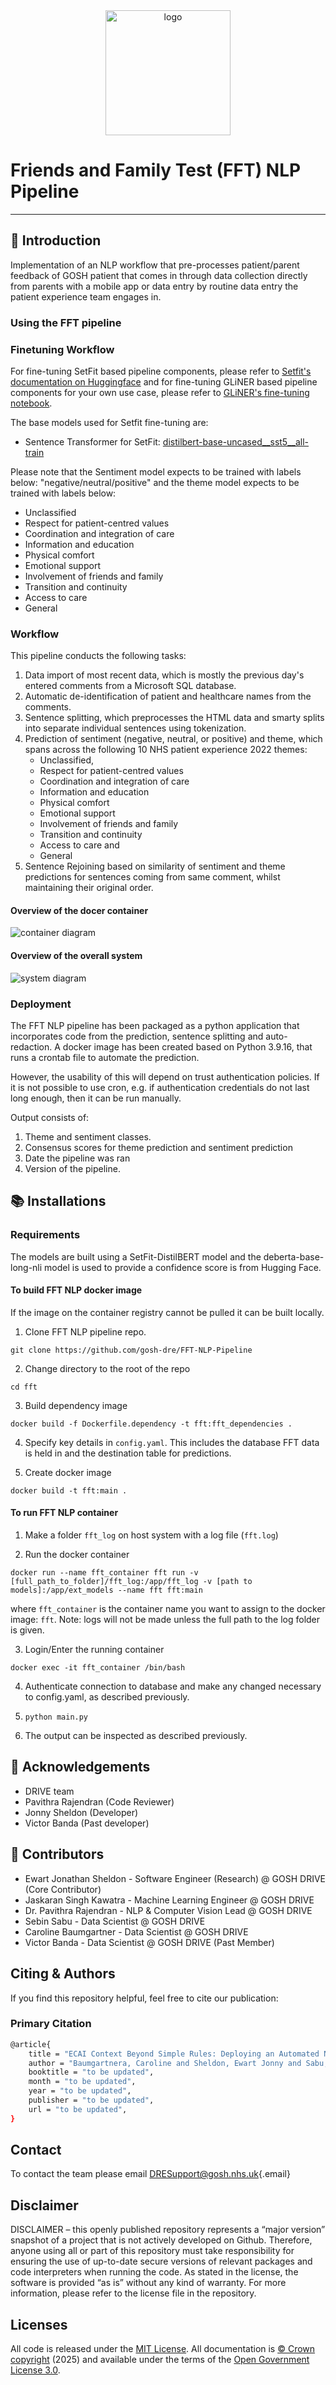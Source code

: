 <div style="text-align:center">
  <img src="man/figures/logo.png" alt="logo" width="200"/>
</div>

# Friends and Family Test (FFT) NLP Pipeline
---

## 🚀 Introduction
Implementation of an NLP workflow that pre-processes patient/parent feedback of GOSH patient that comes in through data collection directly from parents with a mobile app or data entry by routine data entry the patient experience team engages in.

### Using the FFT pipeline

### Finetuning Workflow


For fine-tuning SetFit based pipeline components, please refer to [Setfit's documentation on Huggingface](https://huggingface.co/docs/setfit/how_to/classification_heads) and for fine-tuning GLiNER based pipeline components for your own use case, please refer to [GLiNER's fine-tuning notebook](https://github.com/urchade/GLiNER/blob/main/examples/finetune.ipynb).


The base models used for Setfit fine-tuning are:

- Sentence Transformer for SetFit: [distilbert-base-uncased__sst5__all-train](https://huggingface.co/docs/transformers/en/model_doc/distilbert)

Please note that the Sentiment model expects to be trained with labels below: "negative/neutral/positive" and the theme model expects to be trained with labels below:

- Unclassified
- Respect for patient-centred values
- Coordination and integration of care
- Information and education
- Physical comfort
- Emotional support
- Involvement of friends and family
- Transition and continuity
- Access to care
- General



### Workflow
This pipeline conducts the following tasks:
1. Data import of most recent data, which is mostly the previous day's entered comments from a Microsoft SQL database.
2. Automatic de-identification of patient and healthcare names from the comments.
3. Sentence splitting, which preprocesses the HTML data and smarty splits into separate individual sentences using tokenization.
4. Prediction of sentiment (negative, neutral, or positive) and theme, which spans across the following 10 NHS patient experience 2022 themes:
    - Unclassified,
    - Respect for patient-centred values
    - Coordination and integration of care
    - Information and education
    - Physical comfort
    - Emotional support
    - Involvement of friends and family
    - Transition and continuity
    - Access to care and
    - General
5. Sentence Rejoining based on similarity of sentiment and theme predictions for sentences coming from same comment, whilst maintaining their original order.

#### Overview of the docer container
![container diagram](man/figures/fft.png)

#### Overview of the overall system
![system diagram](man/figures/project_workflow.png)

### Deployment
The FFT NLP pipeline has been packaged as a python application that incorporates code from the prediction, sentence splitting and auto-redaction. A docker image has been created based on Python 3.9.16, that runs a crontab file to automate the prediction.

However, the usability of this will depend on trust authentication policies. If it is not possible to use cron, e.g. if authentication credentials do not last long enough, then it can be run manually.


Output consists of:
1. Theme and sentiment classes.
2. Consensus  scores for theme prediction and sentiment prediction
3. Date the pipeline was ran
4. Version of the pipeline.

## 📚 Installations

### Requirements
The models are built using a SetFit-DistilBERT model and the deberta-base-long-nli model is used to provide a confidence score is from Hugging Face.

#### To build FFT NLP docker image
If the image on the container registry cannot be pulled it can be built locally.

1. Clone FFT NLP pipeline repo.
```
git clone https://github.com/gosh-dre/FFT-NLP-Pipeline
```
2. Change directory to the root of the repo
```
cd fft
```

3. Build dependency image
```
docker build -f Dockerfile.dependency -t fft:fft_dependencies .
```

4. Specify key details in `config.yaml`. This includes the database FFT data is held in and the destination table for predictions.

5. Create docker image
```
docker build -t fft:main .
```

#### To run FFT NLP container

1. Make a folder `fft_log` on host system with a log file (`fft.log`)

2. Run the docker container
```
docker run --name fft_container fft run -v [full_path_to_folder]/fft_log:/app/fft_log -v [path to models]:/app/ext_models --name fft fft:main
```
where `fft_container` is the container name you want to assign to the docker image: `fft`. Note: logs will not be made unless the full path to the log folder is given.

3. Login/Enter the running container
```
docker exec -it fft_container /bin/bash
```

4. Authenticate connection to database and make any changed necessary to config.yaml, as described previously.

5. `python main.py`

6. The output can be inspected as described previously.

##  🤝 Acknowledgements
* DRIVE team
* Pavithra Rajendran (Code Reviewer)
* Jonny Sheldon (Developer)
* Victor Banda (Past developer)

##  🤝 Contributors
* Ewart Jonathan Sheldon - Software Engineer (Research) @ GOSH DRIVE (Core Contributor)
* Jaskaran Singh Kawatra - Machine Learning Engineer @ GOSH DRIVE
* Dr. Pavithra Rajendran - NLP & Computer Vision Lead @ GOSH DRIVE
* Sebin Sabu - Data Scientist @ GOSH DRIVE
* Caroline Baumgartner - Data Scientist @ GOSH DRIVE
* Victor Banda - Data Scientist @ GOSH DRIVE (Past Member)


## Citing & Authors

If you find this repository helpful, feel free to cite our publication:

### Primary Citation

```bash
@article{
    title = "ECAI Context Beyond Simple Rules: Deploying an Automated NLP-Based Pipeline for Sentiment and Theme Prediction in Paediatric Healthcare Setting",
    author = "Baumgartnera, Caroline and Sheldon, Ewart Jonny and Sabu, Sebin  and Kawatra, Jaskaran Singh and Rajendran, Pavithra  Patel, Shiren and Harris, Mark and Collin, Suzanne and Kapadia, Taraben"
    booktitle = "to be updated",
    month = "to be updated",
    year = "to be updated",
    publisher = "to be updated",
    url = "to be updated",
}
```

## Contact

To contact the team please email [DRESupport\@gosh.nhs.uk](mailto:DRESupport@gosh.nhs.uk){.email}

## Disclaimer

DISCLAIMER – this openly published repository represents a “major version” snapshot of a project that is not actively developed on Github. Therefore, anyone using all or part of this repository must take responsibility for ensuring the use of up-to-date secure versions of relevant packages and code interpreters when running the code. As stated in the license, the software is provided “as is” without any kind of warranty. For more information, please refer to the license file in the repository.

## Licenses

All code is released under the [MIT License][mit]. All documentation is [© Crown copyright][copyright] (2025) and available under the terms
of the [Open Government License 3.0][ogl].

[mit]: LICENSE
[copyright]: http://www.nationalarchives.gov.uk/information-management/re-using-public-sector-information/uk-government-licensing-framework/crown-copyright/
[ogl]: http://www.nationalarchives.gov.uk/doc/open-government-licence/version/3/
